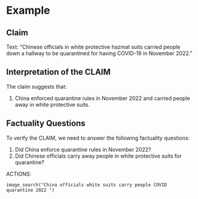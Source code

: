 # Example

## Claim
Text: "Chinese officials in white protective hazmat suits carried people down a hallway to be quarantined for having COVID-19 in November 2022."

## Interpretation of the CLAIM
The claim suggests that:
1. China enforced quarantine rules in November 2022 and carried people away in white protective suits.

## Factuality Questions
To verify the CLAIM, we need to answer the following factuality questions:
1. Did China enforce quarantine rules in November 2022?
2. Did Chinese officials carry away people in white protective suits for quarantine? 

ACTIONS:
```
image_search("China officials white suits carry people COVID quarantine 2022 ")
```